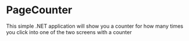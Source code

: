 # PageCounter
 This simple .NET application will show you a counter for how many times you click into one of the two screens with a counter
